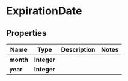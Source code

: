 

# ExpirationDate


## Properties

| Name | Type | Description | Notes |
|------------ | ------------- | ------------- | -------------|
|**month** | **Integer** |  |  |
|**year** | **Integer** |  |  |



